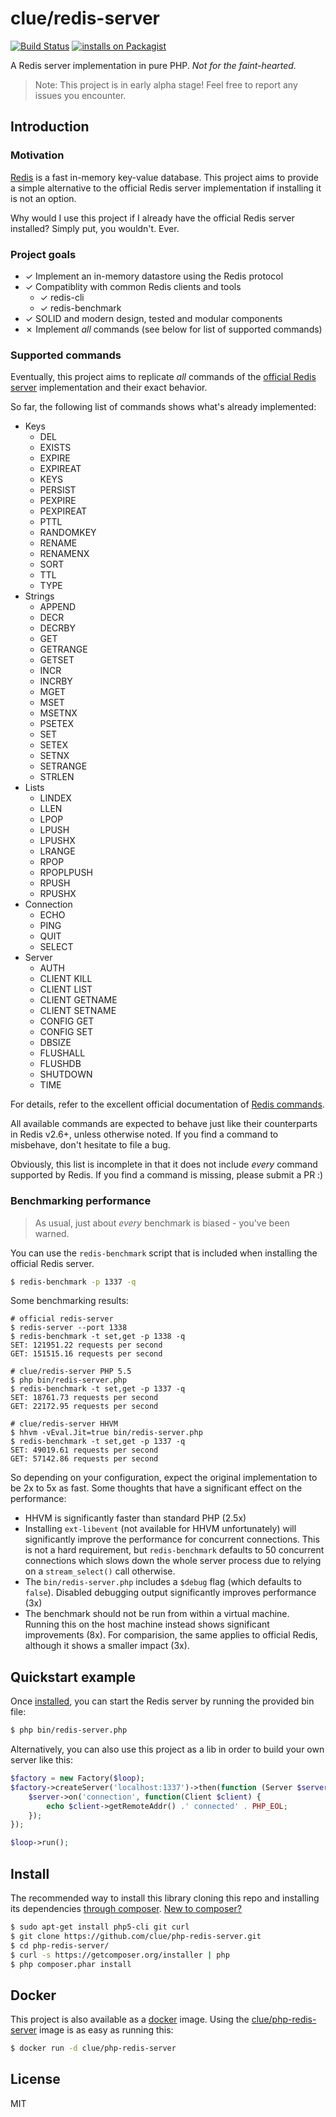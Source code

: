 # clue/redis-server 

[![Build Status](https://travis-ci.org/clue/php-redis-server.svg?branch=master)](https://travis-ci.org/clue/php-redis-server)
[![installs on Packagist](https://img.shields.io/packagist/dt/clue/redis-server?color=blue&label=installs%20on%20Packagist)](https://packagist.org/packages/clue/redis-server)

A Redis server implementation in pure PHP. *Not for the faint-hearted.*

> Note: This project is in early alpha stage! Feel free to report any issues you encounter.

## Introduction

### Motivation

[Redis](http://redis.io/) is a fast in-memory key-value database.
This project aims to provide a simple alternative to the official Redis server
implementation if installing it is not an option.

Why would I use this project if I already have the official Redis server
installed? Simply put, you wouldn't. Ever.

### Project goals

* ✓ Implement an in-memory datastore using the Redis protocol
* ✓ Compatiblity with common Redis clients and tools
  * ✓ redis-cli
  * ✓ redis-benchmark
* ✓ SOLID and modern design, tested and modular components
* ✗ Implement *all* commands (see below for list of supported commands)

### Supported commands

Eventually, this project aims to replicate *all* commands of
the [official Redis server](http://redis.io/) implementation and their exact
behavior.

So far, the following list of commands shows what's already implemented:

* Keys
  * DEL
  * EXISTS
  * EXPIRE
  * EXPIREAT
  * KEYS
  * PERSIST
  * PEXPIRE
  * PEXPIREAT
  * PTTL
  * RANDOMKEY
  * RENAME
  * RENAMENX
  * SORT
  * TTL
  * TYPE
* Strings
  * APPEND
  * DECR
  * DECRBY
  * GET
  * GETRANGE
  * GETSET
  * INCR
  * INCRBY
  * MGET
  * MSET
  * MSETNX
  * PSETEX
  * SET
  * SETEX
  * SETNX
  * SETRANGE
  * STRLEN
* Lists
  * LINDEX
  * LLEN
  * LPOP
  * LPUSH
  * LPUSHX
  * LRANGE
  * RPOP
  * RPOPLPUSH
  * RPUSH
  * RPUSHX
* Connection
  * ECHO
  * PING
  * QUIT
  * SELECT
* Server
  * AUTH
  * CLIENT KILL
  * CLIENT LIST
  * CLIENT GETNAME
  * CLIENT SETNAME
  * CONFIG GET
  * CONFIG SET
  * DBSIZE
  * FLUSHALL
  * FLUSHDB
  * SHUTDOWN
  * TIME
  
For details, refer to the excellent official documentation of
[Redis commands](http://redis.io/commands).

All available commands are expected to behave just like their counterparts in
Redis v2.6+, unless otherwise noted. If you find a command to misbehave, don't
hesitate to file a bug.

Obviously, this list is incomplete in that it does not include *every* command
supported by Redis. If you find a command is missing, please submit a PR :)

### Benchmarking performance

> As usual, just about *every* benchmark is biased - you've been warned.

You can use the `redis-benchmark` script that is included when installing the
official Redis server.

```bash
$ redis-benchmark -p 1337 -q
```

Some benchmarking results:

```
# official redis-server
$ redis-server --port 1338
$ redis-benchmark -t set,get -p 1338 -q
SET: 121951.22 requests per second
GET: 151515.16 requests per second

# clue/redis-server PHP 5.5
$ php bin/redis-server.php
$ redis-benchmark -t set,get -p 1337 -q
SET: 18761.73 requests per second
GET: 22172.95 requests per second

# clue/redis-server HHVM
$ hhvm -vEval.Jit=true bin/redis-server.php
$ redis-benchmark -t set,get -p 1337 -q
SET: 49019.61 requests per second
GET: 57142.86 requests per second
```

So depending on your configuration, expect the original implementation to be
2x to 5x as fast. Some thoughts that have a significant effect on the
performance:

- HHVM is significantly faster than standard PHP (2.5x)
- Installing `ext-libevent` (not available for HHVM unfortunately) will
  significantly improve the performance for concurrent connections.
  This is not a hard requirement, but `redis-benchmark` defaults to 50
  concurrent connections which slows down the whole server process due to
  relying on a `stream_select()` call otherwise.
- The `bin/redis-server.php` includes a `$debug` flag (which defaults to `false`).
  Disabled debugging output significantly improves performance (3x)
- The benchmark should not be run from within a virtual machine. Running this on
  the host machine instead shows significant improvements (8x). For comparision,
  the same applies to official Redis, although it shows a smaller impact (3x).

## Quickstart example

Once [installed](#install), you can start the Redis server by running the provided
bin file:

```bash
$ php bin/redis-server.php
```

Alternatively, you can also use this project as a lib in order to build your
own server like this:

```php
$factory = new Factory($loop);
$factory->createServer('localhost:1337')->then(function (Server $server) use ($loop) {
    $server->on('connection', function(Client $client) {
        echo $client->getRemoteAddr() .' connected' . PHP_EOL;    
    });
});

$loop->run();
```

## Install

The recommended way to install this library cloning this repo and installing
its dependencies [through composer](http://getcomposer.org). [New to composer?](http://getcomposer.org/doc/00-intro.md)

```bash
$ sudo apt-get install php5-cli git curl
$ git clone https://github.com/clue/php-redis-server.git
$ cd php-redis-server/
$ curl -s https://getcomposer.org/installer | php
$ php composer.phar install
```

## Docker

This project is also available as a [docker](https://www.docker.com/) image.
Using the [clue/php-redis-server](https://registry.hub.docker.com/u/clue/php-redis-server/) image is as easy as running this:

```bash
$ docker run -d clue/php-redis-server
```

## License

MIT
